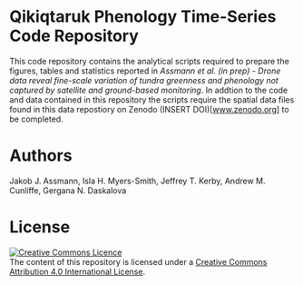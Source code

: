 # Qikiqtaruk Phenology Time-Series Code Repository

This code repository contains the analytical scripts required to prepare the figures, tables and statistics reported in *Assmann et al. (in prep) - Drone data reveal fine-scale variation of tundra greenness and phenology not captured by satellite and ground-based monitoring*. In addtion to the code and data contained in this repository the scripts require the spatial data files found in this data repostiory on Zenodo (INSERT DOI)[www.zenodo.org] to be completed.

# Authors
Jakob J. Assmann, Isla H. Myers-Smith, Jeffrey T. Kerby, Andrew M. Cunliffe, Gergana N. Daskalova

# License 
<a rel="license" href="http://creativecommons.org/licenses/by/4.0/"><img alt="Creative Commons Licence" style="border-width:0" src="https://i.creativecommons.org/l/by/4.0/88x31.png" /></a><br />The content of this repository is licensed under a <a rel="license" href="http://creativecommons.org/licenses/by/4.0/">Creative Commons Attribution 4.0 International License</a>.
